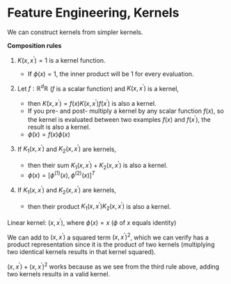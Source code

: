 # Feature Engineering, Kernels

We can construct kernels from simpler kernels.

**Composition rules**

1. $K(x, x^{\prime}) = 1$ is a kernel function.

   - If $\phi(x) = 1$, the inner product will be $1$ for every evaluation.

2. Let $f: ℝ^d ℝ$ ($f$ is a scalar function) and $K(x, x^{\prime})$ is a kernel,

   - then $K̃(x, x^{\prime}) = f(x)K(x, x^{\prime})f(x^{\prime})$ is also a kernel.
   - If you pre- and post- multiply a kernel by any scalar function $f(x)$, so the kernel is evaluated between two examples $f(x)$ and $f(x^{\prime})$, the result is also a kernel.
   - $\tilde{\phi}(x) = f(x)\phi(x)$

3. If $K_1(x, x^{\prime})$ and $K_2(x, x^{\prime})$ are kernels,

   - then their sum $K_1(x, x^{\prime}) + K_2(x, x^{\prime})$ is also a kernel.
   - $\phi(x) = [\phi^(1)(x), \phi^(2)(x)]^T$

4. If $K_1(x, x^{\prime})$ and $K_2(x, x^{\prime})$ are kernels,

   - then their product $K_1(x, x^{\prime})K_2(x, x^{\prime})$ is also a kernel.

Linear kernel: $(x, x^{\prime})$, where $\phi(x) = x$ ($\phi$ of $x$ equals identity)

We can add to $(x, x^{\prime})$ a squared term $(x, x^{\prime})^2$, which we can verify has a product representation since it is the product of two kernels (multiplying two identical kernels results in that kernel squared).

$(x, x^{\prime}) + (x, x^{\prime})^2$ works because as we see from the third rule above, adding two kernels results in a valid kernel.
